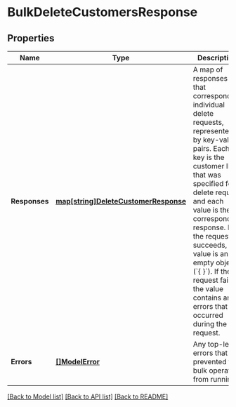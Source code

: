 # BulkDeleteCustomersResponse

## Properties
Name | Type | Description | Notes
------------ | ------------- | ------------- | -------------
**Responses** | [**map[string]DeleteCustomerResponse**](DeleteCustomerResponse.md) | A map of responses that correspond to individual delete requests, represented by key-value pairs.  Each key is the customer ID that was specified for a delete request and each value is the corresponding response. If the request succeeds, the value is an empty object (&#x60;{ }&#x60;). If the request fails, the value contains any errors that occurred during the request. | [optional] [default to null]
**Errors** | [**[]ModelError**](Error.md) | Any top-level errors that prevented the bulk operation from running. | [optional] [default to null]

[[Back to Model list]](../README.md#documentation-for-models) [[Back to API list]](../README.md#documentation-for-api-endpoints) [[Back to README]](../README.md)

